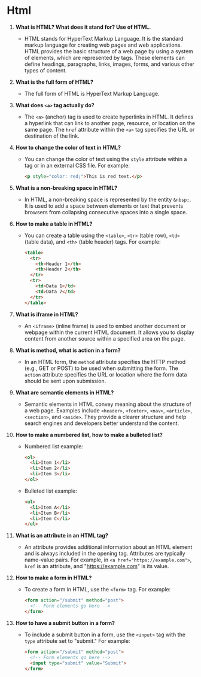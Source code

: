 # Html

1. **What is HTML? What does it stand for? Use of HTML.**
   - HTML stands for HyperText Markup Language. It is the standard markup language for creating web pages and web applications. HTML provides the basic structure of a web page by using a system of elements, which are represented by tags. These elements can define headings, paragraphs, links, images, forms, and various other types of content.

2. **What is the full form of HTML?**
   - The full form of HTML is HyperText Markup Language.

3. **What does `<a>` tag actually do?**
   - The `<a>` (anchor) tag is used to create hyperlinks in HTML. It defines a hyperlink that can link to another page, resource, or location on the same page. The `href` attribute within the `<a>` tag specifies the URL or destination of the link.

4. **How to change the color of text in HTML?**
   - You can change the color of text using the `style` attribute within a tag or in an external CSS file. For example:
     ```html
     <p style="color: red;">This is red text.</p>
     ```

5. **What is a non-breaking space in HTML?**
   - In HTML, a non-breaking space is represented by the entity `&nbsp;`. It is used to add a space between elements or text that prevents browsers from collapsing consecutive spaces into a single space.

6. **How to make a table in HTML?**
   - You can create a table using the `<table>`, `<tr>` (table row), `<td>` (table data), and `<th>` (table header) tags. For example:
     ```html
     <table>
       <tr>
         <th>Header 1</th>
         <th>Header 2</th>
       </tr>
       <tr>
         <td>Data 1</td>
         <td>Data 2</td>
       </tr>
     </table>
     ```

7. **What is iframe in HTML?**
   - An `<iframe>` (inline frame) is used to embed another document or webpage within the current HTML document. It allows you to display content from another source within a specified area on the page.

8. **What is method, what is action in a form?**
   - In an HTML form, the `method` attribute specifies the HTTP method (e.g., GET or POST) to be used when submitting the form. The `action` attribute specifies the URL or location where the form data should be sent upon submission.

9. **What are semantic elements in HTML?**
   - Semantic elements in HTML convey meaning about the structure of a web page. Examples include `<header>`, `<footer>`, `<nav>`, `<article>`, `<section>`, and `<aside>`. They provide a clearer structure and help search engines and developers better understand the content.

10. **How to make a numbered list, how to make a bulleted list?**
    - Numbered list example:
      ```html
      <ol>
        <li>Item 1</li>
        <li>Item 2</li>
        <li>Item 3</li>
      </ol>
      ```
    - Bulleted list example:
      ```html
      <ul>
        <li>Item A</li>
        <li>Item B</li>
        <li>Item C</li>
      </ul>
      ```

11. **What is an attribute in an HTML tag?**
    - An attribute provides additional information about an HTML element and is always included in the opening tag. Attributes are typically name-value pairs. For example, in `<a href="https://example.com">`, `href` is an attribute, and "https://example.com" is its value.

12. **How to make a form in HTML?**
    - To create a form in HTML, use the `<form>` tag. For example:
      ```html
      <form action="/submit" method="post">
        <!-- Form elements go here -->
      </form>
      ```

13. **How to have a submit button in a form?**
    - To include a submit button in a form, use the `<input>` tag with the `type` attribute set to "submit." For example:
      ```html
      <form action="/submit" method="post">
        <!-- Form elements go here -->
        <input type="submit" value="Submit">
      </form>
      ```

